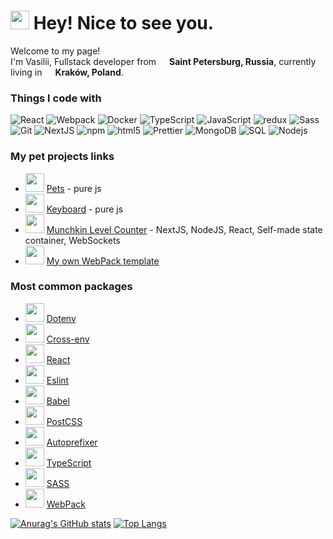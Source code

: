 <h1><img src="https://emojis.slackmojis.com/emojis/images/1643516237/22654/fancy_cat.png?1643516237" width="30"/> Hey! Nice to see you.</h1>

<p>Welcome to my page! </br> I'm Vasilii, Fullstack developer from <img src="https://cdn-icons-png.flaticon.com/512/197/197408.png" width="13"/> <b>Saint Petersburg, Russia</b>, currently living in <img src="https://cdn-icons-png.flaticon.com/512/197/197529.png" width="13"/> <b>Kraków, Poland</b>.</p>
<h3>Things I code with</h3>
<p>
  <img alt="React" src="https://img.shields.io/badge/-React-45b8d8?style=flat-square&logo=react&logoColor=white" />
  <img alt="Webpack" src="https://img.shields.io/badge/-Webpack-8DD6F9?style=flat-square&logo=webpack&logoColor=white" /> 
  <img alt="Docker" src="https://img.shields.io/badge/-Docker-46a2f1?style=flat-square&logo=docker&logoColor=white" />
  <img alt="TypeScript" src="https://img.shields.io/badge/-TypeScript-007ACC?style=flat-square&logo=typescript&logoColor=white" />
  <img alt="JavaScript" src="https://img.shields.io/badge/-JavaScript-F7B93E?style=flat-square&logo=typescript&logoColor=white" />
  <img alt="redux" src="https://img.shields.io/badge/-Redux-764ABC?style=flat-square&logo=redux&logoColor=white" />
  <img alt="Sass" src="https://img.shields.io/badge/-Sass-CC6699?style=flat-square&logo=sass&logoColor=white" />
  <img alt="Git" src="https://img.shields.io/badge/-Git-F05032?style=flat-square&logo=git&logoColor=white" />
  <img alt="NextJS" src="https://img.shields.io/badge/-NextJs-ea2845?style=flat-square&logo=nestjs&logoColor=white" />
  <img alt="npm" src="https://img.shields.io/badge/-NPM-CB3837?style=flat-square&logo=npm&logoColor=white" />
  <img alt="html5" src="https://img.shields.io/badge/-HTML5-E34F26?style=flat-square&logo=html5&logoColor=white" />
  <img alt="Prettier" src="https://img.shields.io/badge/-Prettier-F7B93E?style=flat-square&logo=prettier&logoColor=white" />
  <img alt="MongoDB" src="https://img.shields.io/badge/-MongoDB-13aa52?style=flat-square&logo=mongodb&logoColor=white" />
  <img alt="SQL" src="https://img.shields.io/badge/-SQL-3a8bfc?style=flat-square&logo=mysql&logoColor=white" />
  <img alt="Nodejs" src="https://img.shields.io/badge/-Nodejs-43853d?style=flat-square&logo=Node.js&logoColor=white" />
</p>
<h3> My pet projects links </h3>
  <ul>
    <li><img src="https://emojis.slackmojis.com/emojis/images/1643515676/17007/doge.gif?1643515676" width="30"/> <a href="">  Pets</a> - pure js</li>
    <li><img src="https://emojis.slackmojis.com/emojis/images/1643512048/44657/keyboard.png?1643512048" width="30"/> <a href="">  Keyboard</a> - pure js</li>
    <li><img src="https://emojis.slackmojis.com/emojis/images/1643515834/18499/joker_cards.png?1643515834" width="30"/> <a href="">  Munchkin Level Counter</a> - NextJS, NodeJS, React, Self-made state container, WebSockets</li>
    <li><img src="https://emojis.slackmojis.com/emojis/images/1643514778/7887/webpack.png?1643514778" width="30"/> <a href="">  My own WebPack template</a></li>
  </ul>
  
<h3> Most common packages </h3>
  <ul>
    <li><img src="https://emojis.slackmojis.com/emojis/images/1643515676/17007/doge.gif?1643515676" width="30"/> <a href="https://www.npmjs.com/package/dotenv">  Dotenv</a></li>
    <li><img src="https://emojis.slackmojis.com/emojis/images/1643515676/17007/doge.gif?1643515676" width="30"/> <a href="https://www.npmjs.com/package/cross-env">  Cross-env</a></li>
    <li><img src="https://emojis.slackmojis.com/emojis/images/1643515676/17007/doge.gif?1643515676" width="30"/> <a href="https://github.com/facebook/create-react-app">  React</a></li>
    <li><img src="https://emojis.slackmojis.com/emojis/images/1643515676/17007/doge.gif?1643515676" width="30"/> <a href="https://www.npmjs.com/package/eslint">  Eslint</a></li>
    <li><img src="https://emojis.slackmojis.com/emojis/images/1643515676/17007/doge.gif?1643515676" width="30"/> <a href="https://babeljs.io/">  Babel</a></li>
    <li><img src="https://emojis.slackmojis.com/emojis/images/1643515676/17007/doge.gif?1643515676" width="30"/> <a href="https://postcss.org/">  PostCSS</a></li>
    <li><img src="https://emojis.slackmojis.com/emojis/images/1643515676/17007/doge.gif?1643515676" width="30"/> <a href="https://github.com/postcss/autoprefixer">  Autoprefixer</a></li>
    <li><img src="https://emojis.slackmojis.com/emojis/images/1643515676/17007/doge.gif?1643515676" width="30"/> <a href="https://www.typescriptlang.org/">  TypeScript</a></li>
    <li><img src="https://emojis.slackmojis.com/emojis/images/1643515676/17007/doge.gif?1643515676" width="30"/> <a href="https://sass-lang.com/">  SASS</a></li>
    <li><img src="https://emojis.slackmojis.com/emojis/images/1643515676/17007/doge.gif?1643515676" width="30"/> <a href="https://webpack.js.org/">  WebPack</a></li>
  </ul>
  
[![Anurag's GitHub stats](https://github-readme-stats.vercel.app/api?username=richardpickman&show_icons=true&theme=github_dark)](https://github.com/richardpickman/github-readme-stats)
[![Top Langs](https://github-readme-stats.vercel.app/api/top-langs/?username=richardpickman&layout=compact&theme=github_dark)](https://github.com/richardpickman/github-readme-stats)
